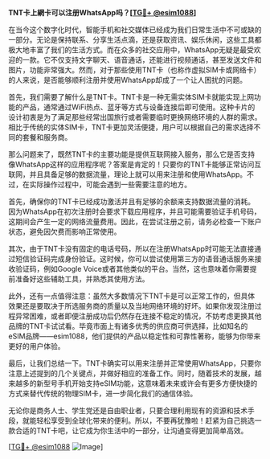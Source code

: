**TNT卡上網卡可以注册WhatsApp吗？[[TG💪+ @esim1088](https://t.me/s/esim1088)]**

在当今这个数字化时代，智能手机和社交媒体已经成为我们日常生活中不可或缺的一部分。无论是保持联系、分享生活点滴，还是获取资讯、娱乐休闲，这些工具都极大地丰富了我们的生活方式。而在众多的社交应用中，WhatsApp无疑是最受欢迎的一款。它不仅支持文字聊天、语音通话，还能进行视频通话，甚至发送文件和图片，功能非常强大。然而，对于那些使用TNT卡（也称作虚拟SIM卡或网络卡）的人来说，是否能够顺利注册并使用WhatsApp却成了一个让人困扰的问题。

首先，我们需要了解什么是TNT卡。TNT卡是一种无需实体SIM卡就能实现上网功能的产品，通常通过WiFi热点、蓝牙等方式与设备连接后即可使用。这种卡片的设计初衷是为了满足那些经常出国旅行或者需要临时更换网络环境的人群的需求。相比于传统的实体SIM卡，TNT卡更加灵活便捷，用户可以根据自己的需求选择不同的套餐和服务商。

那么问题来了，既然TNT卡的主要功能是提供互联网接入服务，那么它是否支持像WhatsApp这样的应用程序呢？答案是肯定的！只要你的TNT卡能够正常访问互联网，并且具备足够的数据流量，理论上就可以用来注册和使用WhatsApp。不过，在实际操作过程中，可能会遇到一些需要注意的地方。

首先，确保你的TNT卡已经成功激活并且有足够的余额来支持数据流量的消耗。因为WhatsApp在初次注册时会要求下载应用程序，并且可能需要验证手机号码，这期间会产生一定的网络流量费用。因此，在尝试注册之前，请务必检查一下账户状态，避免因欠费而影响正常使用。

其次，由于TNT卡没有固定的电话号码，所以在注册WhatsApp时可能无法直接通过短信验证码完成身份验证。这时候，你可以尝试使用第三方的语音通话服务来接收验证码，例如Google Voice或者其他类似的平台。当然，这也意味着你需要提前准备好这些辅助工具，并熟悉其使用方法。

此外，还有一点值得注意：虽然大多数情况下TNT卡是可以正常工作的，但具体效果还是要取决于所选服务商的质量以及当地网络环境的好坏。如果你发现注册过程异常困难，或者即便注册成功后仍然存在连接不稳定的情况，不妨考虑更换其他品牌的TNT卡试试看。毕竟市面上有诸多优秀的供应商可供选择，比如知名的eSIM品牌——esim1088，他们提供的产品以稳定性和可靠性著称，能够为你带来更好的用户体验。

最后，让我们总结一下。TNT卡确实可以用来注册并正常使用WhatsApp，只要你注意上述提到的几个关键点，并做好相应的准备工作。同时，随着技术的发展，越来越多的新型号手机开始支持eSIM功能，这意味着未来或许会有更多方便快捷的方式来替代传统的物理SIM卡，进一步简化我们的通信体验。

无论你是商务人士、学生党还是自由职业者，只要合理利用现有的资源和技术手段，就能轻松享受到全球化带来的便利。所以，不要再犹豫啦！赶紧为自己挑选一款合适的TNT卡吧，让它成为你生活中的一部分，让沟通变得更加简单高效。

[[TG💪+ @esim1088](https://t.me/s/esim1088) ![Image](https://i.postimg.cc/4NQfJmqS/Snipaste-2025-05-13-00-14-12.png)]